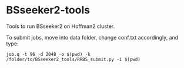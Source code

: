 BSseeker2-tools
===============

Tools to run BSseeker2 on Hoffman2 cluster. 

To submit jobs, move into data folder, change conf.txt accordingly, and type:

    job.q -t 96 -d 2048 -o $(pwd) -k /folder/to/BSseeker2_tools/RRBS_submit.py -i $(pwd)
